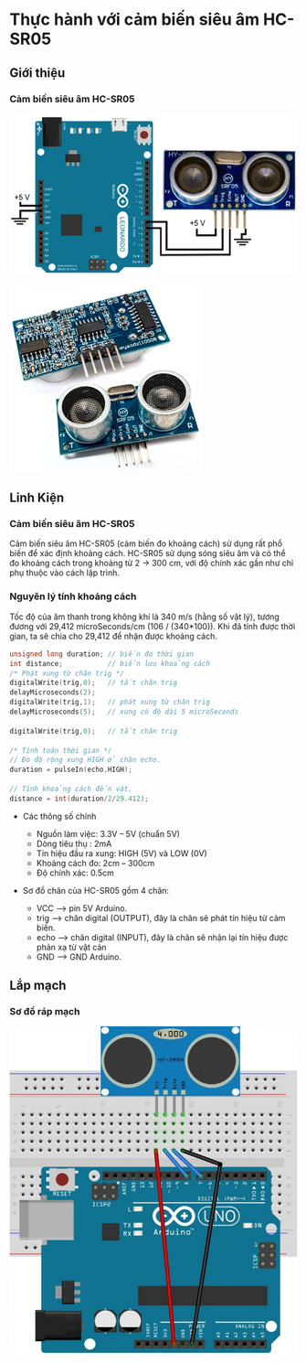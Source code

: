 # Thực hành với cảm biến siêu âm HC-SR05
## Giới thiệu

### Cảm biến siêu âm HC-SR05
![alt](images/tutorial-04/hc-sr05.png)

![alt](images/tutorial-04/hc-sr05-01.png)

## Linh Kiện
### Cảm biến siêu âm HC-SR05
Cảm biến siêu âm HC-SR05 (cảm biến đo khoảng cách) sử dụng rất phổ biến để xác định khoảng cách. HC-SR05 sử dụng sóng siêu âm và có thể đo khoảng cách trong khoảng từ 2 -> 300 cm, với độ chính xác gần như chỉ phụ thuộc vào cách lập trình.

### Nguyên lý tính khoảng cách
Tốc độ của âm thanh trong không khí là 340 m/s (hằng số vật lý), tương đương với 29,412 microSeconds/cm (106 / (340*100)). Khi đã tính được thời gian, ta sẽ chia cho 29,412 để nhận được khoảng cách.

```c
unsigned long duration; // biến đo thời gian
int distance;           // biến lưu khoảng cách
/* Phát xung từ chân trig */
digitalWrite(trig,0);   // tắt chân trig
delayMicroseconds(2);
digitalWrite(trig,1);   // phát xung từ chân trig
delayMicroseconds(5);   // xung có độ dài 5 microSeconds

digitalWrite(trig,0);   // tắt chân trig

/* Tính toán thời gian */
// Đo độ rộng xung HIGH ở chân echo.
duration = pulseIn(echo,HIGH);

// Tính khoảng cách đến vật.
distance = int(duration/2/29.412);
```

* Các thông số chính
  - Nguồn làm việc: 3.3V – 5V (chuẩn 5V)
  - Dòng tiêu thụ : 2mA
  - Tín hiệu đầu ra xung: HIGH (5V) và LOW (0V)
  - Khoảng cách đo: 2cm – 300cm
  - Độ chính xác: 0.5cm

* Sơ đồ chân của HC-SR05 gồm 4 chân:
  - VCC –> pin 5V Arduino.
  - trig –> chân digital (OUTPUT), đây là chân sẽ phát tín hiệu từ cảm biến.
  - echo –> chân digital (INPUT), đây là chân sẽ nhận lại tín hiệu được phản xạ từ vật cản
  - GND —> GND Arduino.

## Lắp mạch
### Sơ đồ ráp mạch
![alt](images/tutorial-04/assemble-hc-sr04.png)